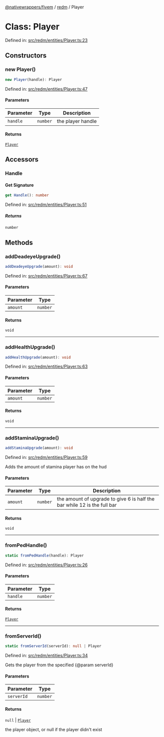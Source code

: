 [@nativewrappers/fivem](../../README.md) / [redm](../README.md) / Player

# Class: Player

Defined in: [src/redm/entities/Player.ts:23](https://github.com/nativewrappers/nativewrappers/blob/b77be96b90a0116f980e0511bdd4877df779df2d/src/redm/entities/Player.ts#L23)

## Constructors

### new Player()

```ts
new Player(handle): Player
```

Defined in: [src/redm/entities/Player.ts:47](https://github.com/nativewrappers/nativewrappers/blob/b77be96b90a0116f980e0511bdd4877df779df2d/src/redm/entities/Player.ts#L47)

#### Parameters

| Parameter | Type | Description |
| ------ | ------ | ------ |
| `handle` | `number` | the player handle |

#### Returns

[`Player`](Player.md)

## Accessors

### Handle

#### Get Signature

```ts
get Handle(): number
```

Defined in: [src/redm/entities/Player.ts:51](https://github.com/nativewrappers/nativewrappers/blob/b77be96b90a0116f980e0511bdd4877df779df2d/src/redm/entities/Player.ts#L51)

##### Returns

`number`

## Methods

### addDeadeyeUpgrade()

```ts
addDeadeyeUpgrade(amount): void
```

Defined in: [src/redm/entities/Player.ts:67](https://github.com/nativewrappers/nativewrappers/blob/b77be96b90a0116f980e0511bdd4877df779df2d/src/redm/entities/Player.ts#L67)

#### Parameters

| Parameter | Type |
| ------ | ------ |
| `amount` | `number` |

#### Returns

`void`

***

### addHealthUpgrade()

```ts
addHealthUpgrade(amount): void
```

Defined in: [src/redm/entities/Player.ts:63](https://github.com/nativewrappers/nativewrappers/blob/b77be96b90a0116f980e0511bdd4877df779df2d/src/redm/entities/Player.ts#L63)

#### Parameters

| Parameter | Type |
| ------ | ------ |
| `amount` | `number` |

#### Returns

`void`

***

### addStaminaUpgrade()

```ts
addStaminaUpgrade(amount): void
```

Defined in: [src/redm/entities/Player.ts:59](https://github.com/nativewrappers/nativewrappers/blob/b77be96b90a0116f980e0511bdd4877df779df2d/src/redm/entities/Player.ts#L59)

Adds the amount of stamina player has on the hud

#### Parameters

| Parameter | Type | Description |
| ------ | ------ | ------ |
| `amount` | `number` | the amount of upgrade to give 6 is half the bar while 12 is the full bar |

#### Returns

`void`

***

### fromPedHandle()

```ts
static fromPedHandle(handle): Player
```

Defined in: [src/redm/entities/Player.ts:26](https://github.com/nativewrappers/nativewrappers/blob/b77be96b90a0116f980e0511bdd4877df779df2d/src/redm/entities/Player.ts#L26)

#### Parameters

| Parameter | Type |
| ------ | ------ |
| `handle` | `number` |

#### Returns

[`Player`](Player.md)

***

### fromServerId()

```ts
static fromServerId(serverId): null | Player
```

Defined in: [src/redm/entities/Player.ts:34](https://github.com/nativewrappers/nativewrappers/blob/b77be96b90a0116f980e0511bdd4877df779df2d/src/redm/entities/Player.ts#L34)

Gets the player from the specified {@param serverId}

#### Parameters

| Parameter | Type |
| ------ | ------ |
| `serverId` | `number` |

#### Returns

`null` \| [`Player`](Player.md)

the player object, or null if the player didn't exist
